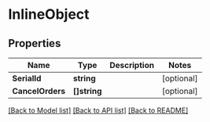 # InlineObject

## Properties

Name | Type | Description | Notes
------------ | ------------- | ------------- | -------------
**SerialId** | **string** |  | [optional] 
**CancelOrders** | **[]string** |  | [optional] 

[[Back to Model list]](../README.md#documentation-for-models) [[Back to API list]](../README.md#documentation-for-api-endpoints) [[Back to README]](../README.md)


